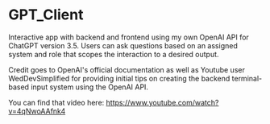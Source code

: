 # GPT_Client
Interactive app with backend and frontend using my own OpenAI API for ChatGPT version 3.5. Users can ask questions based on an assigned system and role that scopes the interaction to a desired output.

Credit goes to OpenAI's official documentation as well as Youtube user WedDevSimplified for providing initial tips on creating the backend terminal-based input system using the OpenAI API.

You can find that video here:  https://www.youtube.com/watch?v=4qNwoAAfnk4
